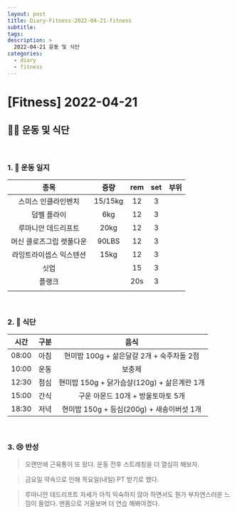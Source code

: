```yaml
---
layout: post
title: Diary-Fitness-2022-04-21-fitness
subtitle:
tags:
description: >
  2022-04-21 운동 및 식단
categories:
  - diary
  - fitness
---
```


# [Fitness] 2022-04-21

##  __🏋️‍♀️ 운동 및 식단__   
<br/>

### __1. 📒 운동 일지__ 


| 종목 | 중량 | rem | set | 부위 |
|:----------:|:----------:|:----------:|:----------:|:----------:|
| 스미스 인클라인벤치 | 15/15kg | 12 | 3 |  |
| 덤벨 플라이 | 6kg | 12 | 3 |  |
| 루마니안 데드리프트 | 20kg | 12 | 3 |  |
| 머신 클로즈그립 렛풀다운 | 90LBS | 12 | 3 |  |
| 라잉트라이셉스 익스텐션 | 15kg | 12 | 3 |  |
| 싯업 |  | 15 | 3 |  |
|  플랭크|  | 20s | 3 |  |
|  |  |  |  |  |

<br/>

### __2. 🍗 식단__  

| 시간 | 구분 | 음식 |
|:----------:|:----------:|:----------:|
| 08:00 | 아침 | 현미밥 100g + 삶은달걀 2개 + 숙주차돌 2점 |
| 10:00 | 운동 | 보충제 |
| 12:30 | 점심 | 현미밥 150g + 닭가슴살(120g) + 삶은계란 1개 |
| 15:00 | 간식 | 구운 아몬드 10개 + 방울토마토 5개  |
| 18:30 | 저녁 | 현미밥 150g + 등심(200g) + 새송이버섯 1개 |

<br/>

### __3. 😢 반성__

> 오랜만에 근육통이 또 왔다. 운동 전후 스트레칭을 더 열심히 해보자.

> 금요일 약속으로 인해 목요일(내일) PT 받기로 했다.

> 루마니안 데드리프트 자세가 아직 익숙하지 않아 하면서도 뭔가 부자연스러운 느낌이 들었다. 맨몸으로 거울보며 더 연습 해봐야겠다.

